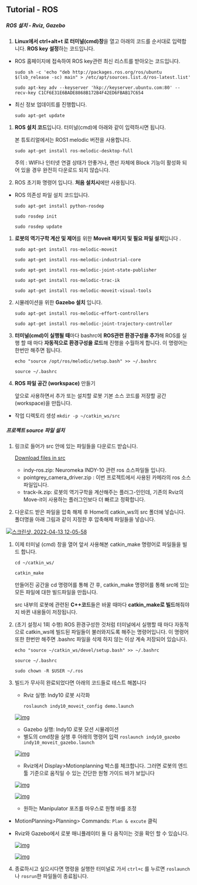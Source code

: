 ## Tutorial - ROS

##### ROS 설치 - Rviz, Gazebo

1. **Linux에서 ctrl+alt+t 로 터미널(cmd)창**을 열고 아래의 코드를 순서대로 입력합니다. **ROS key 설정**하는 코드입니다.

- ROS 홈페이지에 접속하여 ROS key관련 최신 리스트를 받아오는 코드입니다.

  `sudo sh -c 'echo "deb http://packages.ros.org/ros/ubuntu $(lsb_release -sc) main" > /etc/apt/sources.list.d/ros-latest.list'`

  `sudo apt-key adv --keyserver 'hkp://keyserver.ubuntu.com:80' --recv-key C1CF6E31E6BADE8868B172B4F42ED6FBAB17C654`

- 최신 정보 업데이트를 진행합니다.

  `sudo apt-get update`

1. **ROS 설치 코드**입니다. 터미널(cmd)에 아래와 같이 입력하시면 됩니다.

   본 튜토리얼에서는 ROS1 melodic 버전을 사용합니다.

   `sudo apt-get install ros-melodic-desktop-full`

   주의 : WIFI나 인터넷 연결 상태가 안좋거나, 랜선 자체에 Block 기능이 활성화 되어 있을 경우 완전히 다운로드 되지 않습니다.

2. ROS 초기화 명령어 입니다. **처음 설치시**에만 사용됩니다.

- ROS 의존성 파일 설치 코드입니다.

  `sudo apt-get install python-rosdep`

  `sudo rosdep init`

  `sudo rosdep update`

1. **로봇의 역기구학 계산 및 제어**를 위한 **Moveit 패키지 및 필요 파일 설치**입니다 .

   `sudo apt-get install ros-melodic-moveit`

   `sudo apt-get install ros-melodic-industrial-core`

   `sudo apt-get install ros-melodic-joint-state-publisher`

   `sudo apt-get install ros-melodic-trac-ik`

   `sudo apt-get install ros-melodic-moveit-visual-tools`

2. 시뮬레이션을 위한 **Gazebo 설치** 입니다.

   `sudo apt-get install ros-melodic-effort-controllers`

   `sudo apt-get install ros-melodic-joint-trajectory-controller`

3. **터미널(cmd)이 실행될 때**마다 bashrc에 **ROS관련 환경구성을 추가**해 ROS를 실행 할 때 마다 **자동적으로 환경구성을 로드**해 진행을 수월하게 합니다. 이 명령어는 한번만 해주면 됩니다.

   `echo "source /opt/ros/melodic/setup.bash" >> ~/.bashrc`

   `source ~/.bashrc`

4. **ROS 파일 공간 (workspace)** 만들기

   앞으로 사용하면서 추가 또는 설치할 로봇 기본 소스 코드를 저장할 공간(workspace)을 만듭니다.

- 작업 디렉토리 생성 `mkdir -p ~/catkin_ws/src`

  

##### 프로젝트 source 파일 설치

1. 링크로 들어가 src 안에 있는 파일들을 다운로드 받습니다.

   [Download files in src](https://github.com/chaochao77/ROS_neuromeka_tutorial/blob/main/software/src)

   - indy-ros.zip: Neuromeka INDY-10 관련 ros 소스파일들 입니다.
   - pointgrey_camera_driver.zip : 이번 프로젝트에서 사용된 카메라의 ros 소스파일입니다.
   - track-ik.zip: 로봇의 역기구학을 계산해주는 플러그-인인데, 기존의 Rviz의 Move-it이 사용하는 플러그인보다 더 빠르고 정확합니다.

2. 다운로드 받은 파일을 압축 해제 후 Home의 catkin_ws의 src 폴더에 넣습니다. 폴더명을 아래 그림과 같이 지정한 후 압축해제 파일들을 넣습니다.

[![스크린샷, 2022-04-13 12-05-58](https://user-images.githubusercontent.com/79825525/163092084-657b5fcd-6452-4983-9330-721b6be992b0.png)](https://user-images.githubusercontent.com/79825525/163092084-657b5fcd-6452-4983-9330-721b6be992b0.png)

1. 이제 터미널 (cmd) 창을 열어 앞서 사용해본 catkin_make 명령어로 파일들을 빌드 합니다.

   `cd ~/catkin_ws/`

   `catkin_make`

   만들어진 공간을 cd 명령어를 통해 간 후, catkin_make 명령어를 통해 src에 있는 모든 파일에 대한 빌드파일을 만듭니다.

   src 내부의 로봇에 관련된 **C++코드**들은 바꿀 때마다 **catkin_make로 빌드**해줘야지 바뀐 내용들이 저장됩니다.

2. (초기 설정시 1회 수행) ROS 환경구성한 것처럼 터미널에서 실행할 때 마다 자동적으로 catkin_ws에 빌드된 파일들이 불러와지도록 해주는 명령어입니다. 이 명령어 또한 한번만 해주면 .bashrc 파일을 삭제 하지 않는 이상 계속 저장되어 있습니다.

   `echo "source ~/catkin_ws/devel/setup.bash" >> ~/.bashrc`

   `source ~/.bashrc`

   `sudo chown -R $USER ~/.ros`

3. 빌드가 무사히 완료되었다면 아래의 코드들로 테스트 해봅니다

   - Rviz 실행: Indy10 로봇 시각화

     `roslaunch indy10_moveit_config demo.launch`

   [![img](https://github.com/chaochao77/ROS_neuromeka_tutorial/raw/main/image/20.jpg)](https://github.com/chaochao77/ROS_neuromeka_tutorial/raw/main/image/20.jpg)

   - Gazebo 실행: Indy10 로봇 모션 시뮬레이션
   - 별도의 cmd창을 실행 후 아래의 명령어 입력 `roslaunch indy10_gazebo indy10_moveit_gazebo.launch`

   [![img](https://github.com/chaochao77/ROS_neuromeka_tutorial/raw/main/image/21.jpg)](https://github.com/chaochao77/ROS_neuromeka_tutorial/raw/main/image/21.jpg)

   - Rviz에서 Display>Motionplanning 박스를 체크합니다. 그러면 로봇의 엔드툴 기준으로 움직일 수 있는 간단한 원형 가이드 바가 보입니다

   [![img](https://github.com/chaochao77/ROS_neuromeka_tutorial/raw/main/image/22.jpg)](https://github.com/chaochao77/ROS_neuromeka_tutorial/raw/main/image/22.jpg)

   [![img](https://github.com/chaochao77/ROS_neuromeka_tutorial/raw/main/image/24.jpg)](https://github.com/chaochao77/ROS_neuromeka_tutorial/raw/main/image/24.jpg)

   - 원하는 Manipulator 포즈를 마우스로 원형 바를 조정

- MotionPlanning>Planning> Commands: `Plan & excute` 클릭

- Rviz와 Gazebo에서 로봇 매니퓰레이터 둘 다 움직이는 것을 확인 할 수 있습니다.

  [![img](https://github.com/chaochao77/ROS_neuromeka_tutorial/raw/main/image/25.jpg)](https://github.com/chaochao77/ROS_neuromeka_tutorial/raw/main/image/25.jpg)

  [![img](https://github.com/chaochao77/ROS_neuromeka_tutorial/raw/main/image/26.jpg)](https://github.com/chaochao77/ROS_neuromeka_tutorial/raw/main/image/26.jpg)

4. 종료하시고 싶으시다면 명령을 실행한 터미널로 가서 `ctrl+c` 를 누르면 `roslaunch`나 `rosrun`한 파일들이 종료됩니다.

##### 
